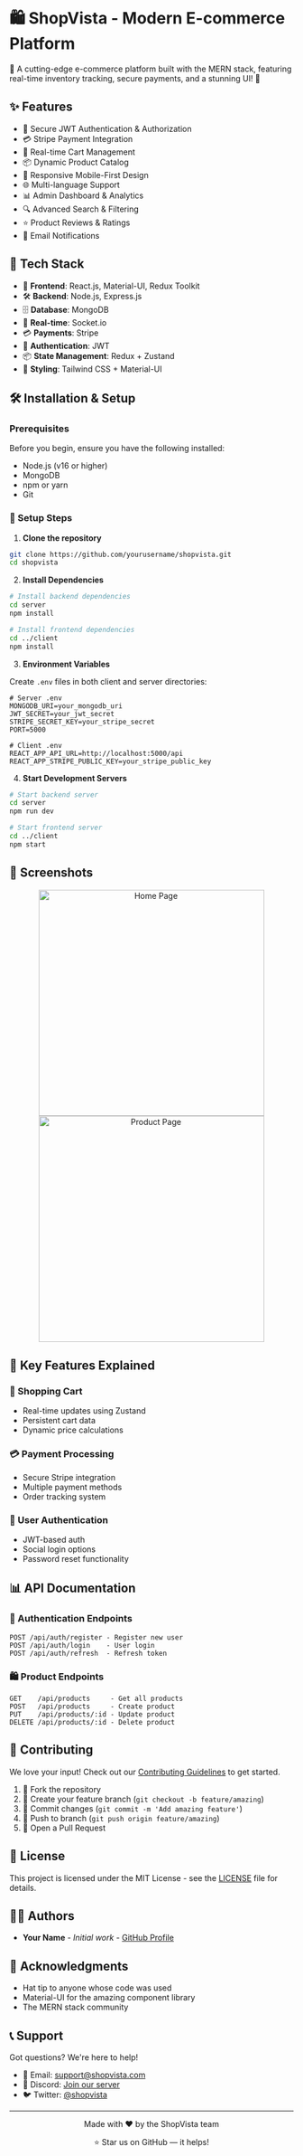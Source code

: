 # 🛍️ ShopVista - Modern E-commerce Platform

🌟 A cutting-edge e-commerce platform built with the MERN stack, featuring real-time inventory tracking, secure payments, and a stunning UI! 🚀
</div>

## ✨ Features

- 🔐 Secure JWT Authentication & Authorization
- 💳 Stripe Payment Integration
- 🛒 Real-time Cart Management
- 📦 Dynamic Product Catalog
- 📱 Responsive Mobile-First Design
- 🌐 Multi-language Support
- 📊 Admin Dashboard & Analytics
- 🔍 Advanced Search & Filtering
- ⭐ Product Reviews & Ratings
- 📨 Email Notifications

## 🚀 Tech Stack

- 🎯 **Frontend**: React.js, Material-UI, Redux Toolkit
- 🛠️ **Backend**: Node.js, Express.js
- 🗄️ **Database**: MongoDB
- 📡 **Real-time**: Socket.io
- 💳 **Payments**: Stripe
- 🔐 **Authentication**: JWT
- 📦 **State Management**: Redux + Zustand
- 🎨 **Styling**: Tailwind CSS + Material-UI

## 🛠️ Installation & Setup

### Prerequisites

Before you begin, ensure you have the following installed:
- Node.js (v16 or higher)
- MongoDB
- npm or yarn
- Git

### 🔧 Setup Steps

1. **Clone the repository**
```bash
git clone https://github.com/yourusername/shopvista.git
cd shopvista
```

2. **Install Dependencies**
```bash
# Install backend dependencies
cd server
npm install

# Install frontend dependencies
cd ../client
npm install
```

3. **Environment Variables**

Create `.env` files in both client and server directories:

```env
# Server .env
MONGODB_URI=your_mongodb_uri
JWT_SECRET=your_jwt_secret
STRIPE_SECRET_KEY=your_stripe_secret
PORT=5000

# Client .env
REACT_APP_API_URL=http://localhost:5000/api
REACT_APP_STRIPE_PUBLIC_KEY=your_stripe_public_key
```

4. **Start Development Servers**
```bash
# Start backend server
cd server
npm run dev

# Start frontend server
cd ../client
npm start
```

## 📱 Screenshots

<div align="center">
  <img src="docs/screenshot1.png" alt="Home Page" width="400"/>
  <img src="docs/screenshot2.png" alt="Product Page" width="400"/>
</div>

## 🌟 Key Features Explained

### 🛒 Shopping Cart
- Real-time updates using Zustand
- Persistent cart data
- Dynamic price calculations

### 💳 Payment Processing
- Secure Stripe integration
- Multiple payment methods
- Order tracking system

### 👤 User Authentication
- JWT-based auth
- Social login options
- Password reset functionality

## 📊 API Documentation

### 🔐 Authentication Endpoints
```
POST /api/auth/register - Register new user
POST /api/auth/login    - User login
POST /api/auth/refresh  - Refresh token
```

### 🛍️ Product Endpoints
```
GET    /api/products     - Get all products
POST   /api/products     - Create product
PUT    /api/products/:id - Update product
DELETE /api/products/:id - Delete product
```

## 🤝 Contributing

We love your input! Check out our [Contributing Guidelines](CONTRIBUTING.md) to get started.

1. 🍴 Fork the repository
2. 🌿 Create your feature branch (`git checkout -b feature/amazing`)
3. 💫 Commit changes (`git commit -m 'Add amazing feature'`)
4. 🚀 Push to branch (`git push origin feature/amazing`)
5. 🔄 Open a Pull Request

## 📜 License

This project is licensed under the MIT License - see the [LICENSE](LICENSE) file for details.

## 👨‍💻 Authors

- **Your Name** - *Initial work* - [GitHub Profile](https://github.com/yourusername)

## 🙏 Acknowledgments

- Hat tip to anyone whose code was used
- Material-UI for the amazing component library
- The MERN stack community

## 📞 Support

Got questions? We're here to help!

- 📧 Email: support@shopvista.com
- 💬 Discord: [Join our server](https://discord.gg/shopvista)
- 🐦 Twitter: [@shopvista](https://twitter.com/shopvista)

---

<div align="center">
  Made with ❤️ by the ShopVista team
  
  ⭐ Star us on GitHub — it helps!
</div>
